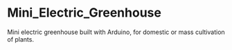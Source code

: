 # Mini_Electric_Greenhouse
Mini electric greenhouse built with Arduino, for domestic or mass cultivation of plants.
